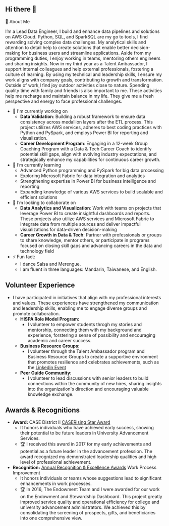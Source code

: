 ## Hi there 👋 
🌟 About Me 


I’m a Lead Data Engineer, I build and enhance data pipelines and solutions on AWS Cloud. Python, SQL, and SparkSQL are my go to tools, I find rewarding solving complex data challenges. My analytical skills and attention to detail  help to  create solutions that enable better decision-making for business users and streamline applications. Aside from my programming duties, I enjoy working in teams, mentoring others engineers and sharing insights. Now in my third year as a Talent Ambassador, I support internal colleagues and help external professionals, fostering a culture of learning. 
By using my technical and leadership skills, I ensure my work aligns with company goals, contributing to growth and transformation.
Outside of work,I find joy outdoor activities close to nature. Spending quality time with family and friends is also important to me. These activities help me recharge and maintain balance in my life. They give me a fresh perspective and energy to face professional challenges. 

 - 🔭 I'm currently working on
    - **Data Validation**: Building a robust framework to ensure data consistency across medallion layers after the ETL process. This project utilizes AWS services, adheres to best coding practices with Python and PySpark, and employs Power BI for reporting and visualization.
    - **Career Development Program**: Engaging in a 12-week Group Coaching Program with a Data & Tech Career Coach to identify potential skill gaps, align with evolving industry expectations, and strategically enhance my capabilities for continuous career growth.
 - 🌱 I’m currently learning 
    - Advanced Python programming and PySpark for big data processing
    - Exploring Microsoft Fabric for data integration and analytics
    - Strengthening expertise in Power BI for business intelligence and reporting
    - Expanding knowledge of various AWS services to build scalable and efficient solutions
 - 👯 I’m looking to collaborate on
    - **Data Analytics and Visualization**: Work with teams on projects that leverage Power BI to create insightful dashboards and reports. These projects also utilize AWS services and Microsoft Fabric to integrate data from multiple sources and deliver impactful visualizations for data-driven decision-making
    - **Career Growth in Data & Tech**: Partner with professionals or groups to share knowledge, mentor others, or participate in programs focused on closing skill gaps and advancing careers in the data and technology field
 - ⚡ Fun fact: 
   - I dance Salsa and Merengue.
   - I am fluent in three languages: Mandarin, Taiwanese, and English.

## Volunteer Experience
- I have participated in initiatives that align with my professional interests and values. These experiences have strengthened my communication and leadership skills, enabling me to engage diverse groups and promote collaboration.
  - **HISPA Role Model Program:** 
    - I volunteer to empower students throgh my stories and mentorship, connecting them with my background and experience, forstering a sense of possibility and encouraging academic and career success.
  - **Business Resource Groups:** 
    - I volunteer through the Talent Ambassador program and Business Resource Groups to create a supportive environment that promotes resilience and celebrates achievements, such as the [Linkedin Event](https://www.linkedin.com/posts/samanthaomara_for-me-one-of-my-favorite-ways-to-celebrate-activity-7045117024884125696-d-dE?utm_source=share&utm_medium=member_desktop&rcm=ACoAAAIAGaYB1UvkiYDnTmtjvpk2DtFfLxt7X9k) 
  - **Peer Guide Community:** 
    - I volunteer to lead discussions with senior leaders to build connections within the community of new hires, sharing insights into the organization's direction and encouraging valuable knowledge exchange.
## Awards & Recognitions

- **Award:** CASE District II [CASERising Star Award](https://www.case.org/districts/district-vii-west/rising-star-award#:~:text=The%20criteria%20for%20nomination%20is,commitment%20to%20the%20advancement%20profession/) 
  - It honors individuals who have achieved early success, showing their potential to be future leaders in University Advancement Services. 
  - :trophy: I received this award in 2017 for my early achievements and potential as a future leader in the advancement profession. The award recognized my demonstrated leadership qualities and high level of professional achievement.
- **Recognition:** [Annual Recognition & Excellence Awards](https://www1.villanova.edu/university/staff-council/staff-awards.html#:~:text=The%20Work%20Process%20Improvement%20Award,improvements%20and%2For%20work%20redesigns.) Work Process Improvement
  -  It honors individuals or teams whose suggestions lead to significant enhancements in work processes. 
  - :trophy: In 2016, The Endowment Team and I were awarded for our work on the Endowment and Stewardship Dashboard. This project greatly improved service quality and operational efficiency for college and university advancement administrators. We achieved this by consolidating the screening of prospects, gifts, and beneficiaries into one comprehensive view.


<!--
**ycjessie/ycjessie** is a ✨ _special_ ✨ repository because its `README.md` (this file) appears on your GitHub profile.

Here are some ideas to get you started:
👋 Hi there! I'm Jessie Chen
🌟 About Me
- 🔭 I’m currently a Lead Data Engineer, I build and enhance data pipelines and  solutions on AWS Cloud. Python, SQL, and SparkSQL are go to tools, I find rewarding solving complex data challenges. My analytical skills and attention to detail  help to  create solutions that enable better decision-making for business users and streamline applications
- 🌱 I’m currently learning Python, PySpark, Microsoft Faberic, Power BI
- 👯 I’m looking to collaborate on ...
- 🤔 I’m looking for help with ...
- 💬 Ask me about ...
- 📫 How to reach me: ...
- 😄 Pronouns: She/Her
- ⚡ Fun fact: I dance Salsa and Merengue
-->

